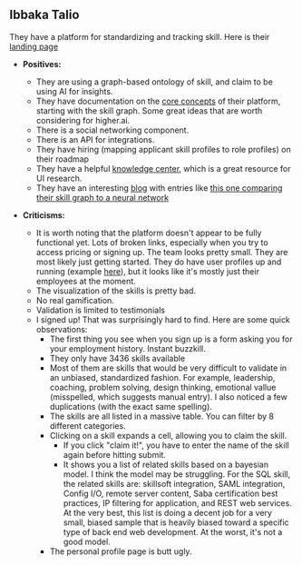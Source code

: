 ## Ibbaka Talio
They have a platform for standardizing and tracking skill. Here is their [landing page](https://www.ibbaka.com/platforms-ibbaka-talio)
* **Positives:**
	* They are using a graph-based ontology of skill, and claim to be using AI for insights. 
	* They have documentation on the [core concepts](https://www.ibbaka.com/ibbaka-talent-blog/core-concepts-skill-graph) of their platform, starting with the skill graph. Some great ideas that are worth considering for higher.ai. 
	* There is a social networking component.
	* There is an API for integrations.
	* They have hiring (mapping applicant skill profiles to role profiles) on their roadmap
	* They have a helpful [knowledge center](https://www.ibbaka.com/knowledge-center), which is a great resource for UI research.
	* They have an interesting [blog](https://www.ibbaka.com/ibbaka-talent-blog/) with entries like [this one comparing their skill graph to a neural network](https://www.ibbaka.com/ibbaka-talent-blog/the-skill-graph-is-like-a-neural-network-it-captures-memories-and-guides-potential)
	
* **Criticisms:**
	* It is worth noting that the platform doesn't appear to be fully functional yet. Lots of broken links, especially when you try to access pricing or signing up. The team looks pretty small. They are most likely just getting started. They do have user profiles up and running (example [here](https://talent.ibbaka.com/gregory-ronczewski-517)), but it looks like it's mostly just their employees at the moment.
	* The visualization of the skills is pretty bad. 
	* No real gamification.
	* Validation is limited to testimonials
	* I signed up! That was surprisingly hard to find. Here are some quick observations:
		* The first thing you see when you sign up is a form asking you for your employment history. Instant buzzkill. 
		* They only have 3436 skills available
		* Most of them are skills that would be very difficult to validate in an unbiased, standardized fashion. For example, leadership, coaching, problem solving, design thinking, emotional vallue (misspelled, which suggests manual entry). I also noticed a few duplications (with the exact same spelling).
		* The skills are all listed in a massive table. You can filter by 8 different categories. 
		* Clicking on a skill expands a cell, allowing you to claim the skill. 
			* If you click "claim it!", you have to enter the name of the skill again before hitting submit. 
			* It shows you a list of related skills based on a bayesian model. I think the model may be struggling. For the SQL skill, the related skills are: skillsoft integration, SAML integration, Config I/O, remote server content, Saba certification best practices, IP filtering for application, and REST web services. At the very best, this list is doing a decent job for a very small, biased sample that is heavily biased toward a specific type of back end web development. At the worst, it's not a good model. 
		* The personal profile page is butt ugly.
